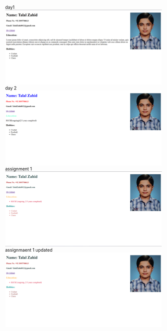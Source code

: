 day1
![Alt text](./1.png)
day 2
![Alt text](./2.png)
assignment 1
![Alt text](./3.png)
assignmaent 1 updated
![Alt text](./4.png)